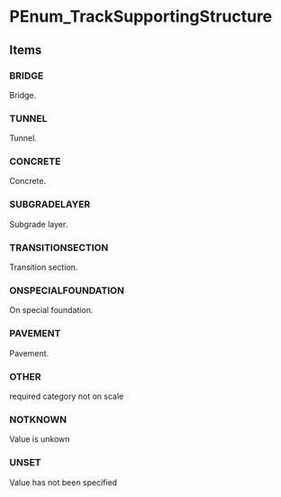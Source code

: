 # PEnum_TrackSupportingStructure
<!-- end of short definition -->

## Items

### BRIDGE
Bridge.

### TUNNEL
Tunnel.

### CONCRETE
Concrete.

### SUBGRADELAYER
Subgrade layer.

### TRANSITIONSECTION
Transition section.

### ONSPECIALFOUNDATION
On special foundation.

### PAVEMENT
Pavement.

### OTHER
required category not on scale

### NOTKNOWN
Value is unkown

### UNSET
Value has not been specified
